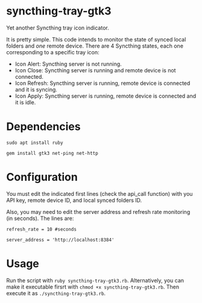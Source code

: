 # syncthing-tray-gtk3
Yet another Syncthing tray icon indicator.

It is pretty simple. This code intends to monitor the state of synced local folders and  *one* remote device. There are 4 Syncthing states, each one corresponding to a specific tray icon:

* Icon Alert: Syncthing server is not running.
* Icon Close: Syncthing server is running and remote device is not connected.
* Icon Refresh: Syncthing server is running, remote device is connected and it is syncing.
* Icon Apply: Syncthing server is running, remote device is connected and it is idle.

# Dependencies

`sudo apt install ruby`

`gem install gtk3 net-ping net-http`

# Configuration

You must edit the indicated first lines (check the api_call function) with you API key, remote device ID, and local synced folders ID.

Also, you may need to edit the server address and refresh rate monitoring (in seconds). The lines are:

`refresh_rate = 10 #seconds`

`server_address = 'http://localhost:8384'`

# Usage

Run the script with `ruby syncthing-tray-gtk3.rb`. Alternatively, you can make it executable firsrt with `chmod +x syncthing-tray-gtk3.rb`. Then execute it as `./syncthing-tray-gtk3.rb`.
